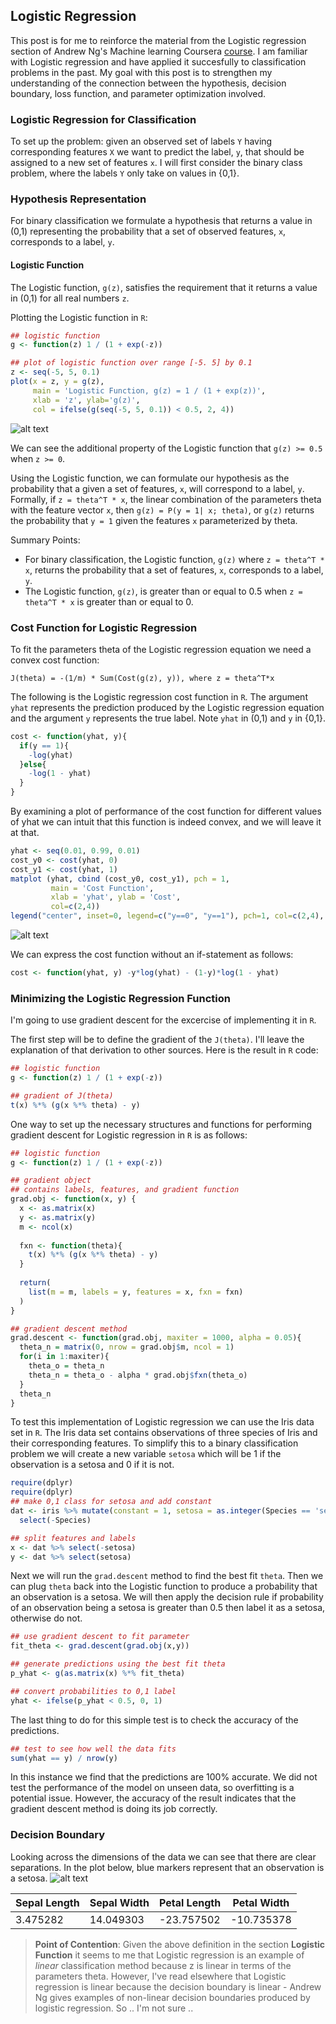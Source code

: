 ## Logistic Regression
This post is for me to reinforce the material from the Logistic regression section of Andrew Ng's Machine learning Coursera [course](https://www.coursera.org/learn/machine-learning/home/welcome).  I am familiar with Logistic regression and have applied it succesfully to classification problems in the past.  My goal with this post is to strengthen my understanding of the connection between the hypothesis, decision boundary, loss function, and parameter optimization involved.

### Logistic Regression for Classification 
To set up the problem:  given an observed set of labels `Y` having corresponding features `X` we want to predict the label, `y`, that should be assigned to a new set of features `x`.  I will first consider the binary class problem, where the labels `Y` only take on values in {0,1}.

### Hypothesis Representation
For binary classification we formulate a hypothesis that returns a value in (0,1) representing the probability that a set of observed features, `x`, corresponds to a label, `y`.

#### Logistic Function
The Logistic function, `g(z)`, satisfies the requirement that it returns a value in (0,1) for all real numbers `z`.

Plotting the Logistic function in `R`:
```r
## logistic function
g <- function(z) 1 / (1 + exp(-z))

## plot of logistic function over range [-5. 5] by 0.1
z <- seq(-5, 5, 0.1)
plot(x = z, y = g(z),
     main = 'Logistic Function, g(z) = 1 / (1 + exp(z))',
     xlab = 'z', ylab='g(z)', 
     col = ifelse(g(seq(-5, 5, 0.1)) < 0.5, 2, 4))
```
![alt text](https://cloud.githubusercontent.com/assets/12782539/11022001/5845831e-8621-11e5-88b0-b1466105921c.png "Figure I")

We can see the additional property of the Logistic function that `g(z) >= 0.5` when `z >= 0`.

Using the Logistic function, we can formulate our hypothesis as the probability that a given a set of features, `x`, will correspond to a label, `y`.  Formally, if `z = theta^T * x`, the linear combination of the parameters theta with the feature vector `x`, then `g(z) = P(y = 1| x; theta)`, or `g(z)` returns the probability that `y = 1` given the features `x` parameterized by theta.

Summary Points:

- For binary classification, the Logistic function, `g(z)` where `z = theta^T * x`, returns the probability that a set of features, `x`, corresponds to a label, `y`.
- The Logistic function, `g(z)`, is greater than or equal to 0.5 when `z = theta^T * x` is greater than or equal to 0.

### Cost Function for Logistic Regression
To fit the parameters theta of the Logistic regression equation we need a convex cost function:

`J(theta) = -(1/m) * Sum(Cost(g(z), y)), where z = theta^T*x`

The following is the Logistic regression cost function in `R`.  The argument `yhat` represents the prediction produced by the Logistic regression equation and the argument `y` represents the true label.  Note `yhat` in (0,1) and `y` in {0,1}.

```r
cost <- function(yhat, y){
  if(y == 1){
    -log(yhat)
  }else{
    -log(1 - yhat)
  }
}
```
By examining a plot of performance of the cost function for different values of yhat we can intuit that this function is indeed convex, and we will leave it at that. 
```r
yhat <- seq(0.01, 0.99, 0.01)
cost_y0 <- cost(yhat, 0)
cost_y1 <- cost(yhat, 1)
matplot (yhat, cbind (cost_y0, cost_y1), pch = 1,
         main = 'Cost Function',
         xlab = 'yhat', ylab = 'Cost',
         col=c(2,4))
legend("center", inset=0, legend=c("y==0", "y==1"), pch=1, col=c(2,4), horiz=TRUE)
```
![alt text](https://cloud.githubusercontent.com/assets/12782539/11022303/50653736-8629-11e5-9df1-49d38eb06d27.png "Figure II")

We can express the cost function without an if-statement as follows:
```r
cost <- function(yhat, y) -y*log(yhat) - (1-y)*log(1 - yhat)
```

### Minimizing the Logistic Regression Function
I'm going to use gradient descent for the excercise of implementing it in `R`. 

The first step will be to define the gradient of the `J(theta)`.  I'll leave the explanation of that derivation to other sources.  Here is the result in `R` code:
```r
## logistic function
g <- function(z) 1 / (1 + exp(-z))

## gradient of J(theta)
t(x) %*% (g(x %*% theta) - y)
```	

One way to set up the necessary structures and functions for performing gradient descent for Logistic regression in `R` is as follows:
```r
## logistic function
g <- function(z) 1 / (1 + exp(-z))

## gradient object
## contains labels, features, and gradient function
grad.obj <- function(x, y) {
  x <- as.matrix(x)
  y <- as.matrix(y)
  m <- ncol(x)
  
  fxn <- function(theta){
    t(x) %*% (g(x %*% theta) - y)
  }
  
  return(
    list(m = m, labels = y, features = x, fxn = fxn)
  )
}

## gradient descent method
grad.descent <- function(grad.obj, maxiter = 1000, alpha = 0.05){
  theta_n = matrix(0, nrow = grad.obj$m, ncol = 1)
  for(i in 1:maxiter){
    theta_o = theta_n
    theta_n = theta_o - alpha * grad.obj$fxn(theta_o)
  }
  theta_n
}
```
To test this implementation of Logistic regression we can use the Iris data set in `R`.  The Iris data set contains observations of three species of Iris and their corresponding features.  To simplify this to a binary classification problem we will create a new variable `setosa` which will be 1 if the observation is a setosa and 0 if it is not.

```r
require(dplyr)
require(dplyr)
## make 0,1 class for setosa and add constant
dat <- iris %>% mutate(constant = 1, setosa = as.integer(Species == 'setosa')) %>% 
  select(-Species)

## split features and labels
x <- dat %>% select(-setosa)
y <- dat %>% select(setosa)
```

Next we will run the `grad.descent` method to find the best fit `theta`.  Then we can plug `theta` back into the Logistic function to produce a probability that an observation is a setosa.  We will then apply the decision rule if probability of an observation being a setosa is greater than 0.5 then label it as a setosa, otherwise do not.

```r
## use gradient descent to fit parameter
fit_theta <- grad.descent(grad.obj(x,y))

## generate predictions using the best fit theta
p_yhat <- g(as.matrix(x) %*% fit_theta)

## convert probabilities to 0,1 label
yhat <- ifelse(p_yhat < 0.5, 0, 1)
```

The last thing to do for this simple test is to check the accuracy of the predictions.
```r
## test to see how well the data fits
sum(yhat == y) / nrow(y)
```

In this instance we find that the predictions are 100% accurate. We did not test the performance of the model on unseen data, so overfitting is a potential issue.  However, the accuracy of the result indicates that the gradient descent method is doing its job correctly.  

### Decision Boundary

Looking across the dimensions of the data we can see that there are clear separations.  In the plot below, blue markers represent that an observation is a setosa.
![alt text](https://cloud.githubusercontent.com/assets/12782539/11023692/3f83fde2-864e-11e5-8293-7746480b6130.png "Figure III")

Sepal Length  | Sepal Width  | Petal Length | Petal Width
------------- | ------------ | ------------ | ------------
3.475282      | 14.049303    | -23.757502   | -10.735378



>__Point of Contention__:  Given the above definition in the section __Logistic Function__ it seems to me that Logistic regression is an example of *linear* classification method because z is linear in terms of the parameters theta.  However, I've read elsewhere that Logistic regression is linear because the decision boundary is linear - Andrew Ng gives examples of non-linear decision boundaries produced by logistic regression. So .. I'm not sure ..